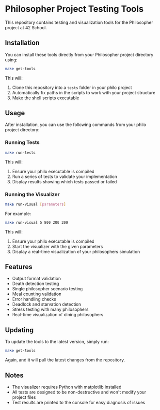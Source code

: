 # Philosopher Project Testing Tools

This repository contains testing and visualization tools for the Philosopher project at 42 School.

## Installation

You can install these tools directly from your Philosopher project directory using:

```bash
make get-tools
```

This will:
1. Clone this repository into a `tests` folder in your philo project
2. Automatically fix paths in the scripts to work with your project structure
3. Make the shell scripts executable

## Usage

After installation, you can use the following commands from your philo project directory:

### Running Tests

```bash
make run-tests
```

This will:
1. Ensure your philo executable is compiled
2. Run a series of tests to validate your implementation
3. Display results showing which tests passed or failed

### Running the Visualizer

```bash
make run-visual [parameters]
```

For example:
```bash
make run-visual 5 800 200 200
```

This will:
1. Ensure your philo executable is compiled
2. Start the visualizer with the given parameters
3. Display a real-time visualization of your philosophers simulation

## Features

- Output format validation
- Death detection testing
- Single philosopher scenario testing
- Meal counting validation
- Error handling checks
- Deadlock and starvation detection
- Stress testing with many philosophers
- Real-time visualization of dining philosophers

## Updating

To update the tools to the latest version, simply run:

```bash
make get-tools
```

Again, and it will pull the latest changes from the repository.

## Notes

- The visualizer requires Python with matplotlib installed
- All tests are designed to be non-destructive and won't modify your project files
- Test results are printed to the console for easy diagnosis of issues
